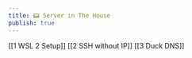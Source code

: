 ```yaml
---
title: 📟 Server in The House
publish: true
---
```

[[1 WSL 2 Setup]]
[[2 SSH without IP]]
[[3 Duck DNS]]